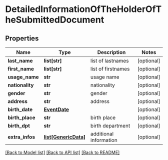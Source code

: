 # DetailedInformationOfTheHolderOfTheSubmittedDocument

## Properties
Name | Type | Description | Notes
------------ | ------------- | ------------- | -------------
**last_name** | **list[str]** | list of lastnames | [optional] 
**first_name** | **list[str]** | list of firstnames | [optional] 
**usage_name** | **str** | usage name | [optional] 
**nationality** | **str** | nationality | [optional] 
**gender** | **str** | gender | [optional] 
**address** | **str** | address | [optional] 
**birth_date** | [**EventDate**](EventDate.md) |  | [optional] 
**birth_place** | **str** | birth place | [optional] 
**birth_dpt** | **str** | birth department | [optional] 
**extra_infos** | [**list[GenericData]**](GenericData.md) | additional information | [optional] 

[[Back to Model list]](../README.md#documentation-for-models) [[Back to API list]](../README.md#documentation-for-api-endpoints) [[Back to README]](../README.md)


